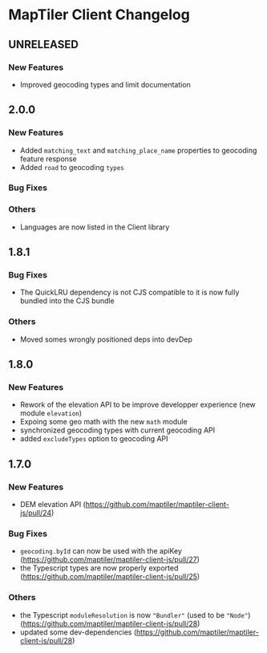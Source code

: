 # MapTiler Client Changelog

## UNRELEASED

### New Features

- Improved geocoding types and limit documentation

## 2.0.0

### New Features

- Added `matching_text` and `matching_place_name` properties to geocoding feature response
- Added `road` to geocoding `types`

### Bug Fixes

### Others

- Languages are now listed in the Client library

## 1.8.1

### Bug Fixes

- The QuickLRU dependency is not CJS compatible to it is now fully bundled into the CJS bundle

### Others

- Moved somes wrongly positioned deps into devDep

## 1.8.0

### New Features

- Rework of the elevation API to be improve developper experience (new module `elevation`)
- Expoing some geo math with the new `math` module
- synchronized geocoding types with current geocoding API
- added `excludeTypes` option to geocoding API

## 1.7.0

### New Features

- DEM elevation API (https://github.com/maptiler/maptiler-client-js/pull/24)

### Bug Fixes

- `geocoding.byId` can now be used with the apiKey (https://github.com/maptiler/maptiler-client-js/pull/27)
- the Typescript types are now properly exported (https://github.com/maptiler/maptiler-client-js/pull/25)

### Others

- the Typescript `moduleResolution` is now `"Bundler"` (used to be `"Node"`) (https://github.com/maptiler/maptiler-client-js/pull/28)
- updated some dev-dependencies (https://github.com/maptiler/maptiler-client-js/pull/28)
